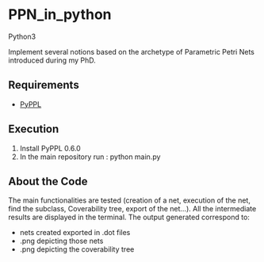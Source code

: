 # PPN_in_python
Python3

Implement several notions based on the archetype of Parametric Petri Nets introduced during my PhD.


Requirements
------------

- <a href="https://github.com/videlec/pplpy">PyPPL</a>


Execution
----------

  1. Install PyPPL 0.6.0
  2. In the main repository run : python main.py 

About the Code
--------------

The main functionalities are tested (creation of a net, execution of the net, find the subclass, Coverability tree, export of the net...). All the intermediate results are displayed in the terminal. 
The output generated correspond to:
  - nets created exported in .dot files
  - .png depicting those nets
  - .png depicting the coverability tree


 
